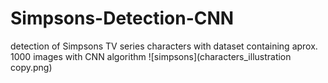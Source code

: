 # Simpsons-Detection-CNN
detection of Simpsons TV series characters with dataset containing aprox. 1000 images with CNN algorithm
   ![simpsons](characters_illustration copy.png)
